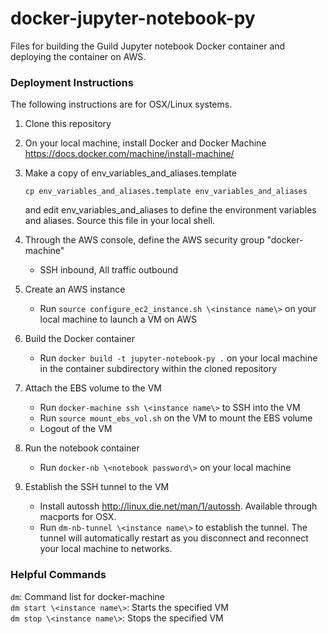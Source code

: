 # docker-jupyter-notebook-py
Files for building the Guild Jupyter notebook Docker container and deploying the container on AWS. 

### Deployment Instructions
The following instructions are for OSX/Linux systems.  

1. Clone this repository  
2. On your local machine, install Docker and Docker Machine https://docs.docker.com/machine/install-machine/  
3. Make a copy of env_variables_and_aliases.template

   ```
   cp env_variables_and_aliases.template env_variables_and_aliases
   ```
   and edit env_variables_and_aliases to define the environment variables and aliases. Source this file in your local shell. 

4. Through the AWS console, define the AWS security group "docker-machine"
   * SSH inbound, All traffic outbound
5. Create an AWS instance
   * Run ```source configure_ec2_instance.sh \<instance name\>``` on your local machine to launch a VM on AWS  
6. Build the Docker container  
   * Run ```docker build -t jupyter-notebook-py .``` on your local machine in the container subdirectory within the cloned repository  
7. Attach the EBS volume to the VM  
   * Run ```docker-machine ssh \<instance name\>``` to SSH into the VM  
   * Run ```source mount_ebs_vol.sh``` on the VM to mount the EBS volume   
   * Logout of the VM  
8. Run the notebook container  
   * Run ```docker-nb \<notebook password\>``` on your local machine  
9. Establish the SSH tunnel to the VM  
   * Install autossh http://linux.die.net/man/1/autossh. Available through macports for OSX.  
   * Run ```dm-nb-tunnel \<instance name\>``` to establish the tunnel. The tunnel will automatically restart as you disconnect and reconnect your local machine to networks.  

### Helpful Commands  
```dm```:                         Command list for docker-machine  
```dm start \<instance name\>```: Starts the specified VM  
```dm stop \<instance name\>```:  Stops the specified VM  
